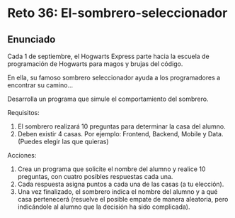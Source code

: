 # Reto 36: El-sombrero-seleccionador

## Enunciado

Cada 1 de septiembre, el Hogwarts Express parte hacia la escuela de programación de Hogwarts para magos y brujas del código.

En ella, su famoso sombrero seleccionador ayuda a los programadores a encontrar su camino...

Desarrolla un programa que simule el comportamiento del sombrero.

Requisitos:

1. El sombrero realizará 10 preguntas para determinar la casa del alumno.
2. Deben existir 4 casas. Por ejemplo: Frontend, Backend, Mobile y Data. (Puedes elegir las que quieras)

Acciones:

1. Crea un programa que solicite el nombre del alumno y realice 10 preguntas, con cuatro posibles respuestas cada una.
2. Cada respuesta asigna puntos a cada una de las casas (a tu elección).
3. Una vez finalizado, el sombrero indica el nombre del alumno y a qué casa pertenecerá (resuelve el posible empate de manera aleatoria, pero indicándole al alumno que la decisión ha sido complicada).
